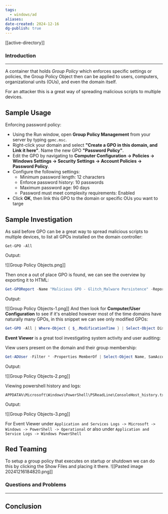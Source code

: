 ```yaml
---
tags:
  - windows/ad
aliases: 
date-created: 2024-12-16
dg-publish: true
---
```

[[active-directory]]
### Introduction 
---
A container that holds _Group Policy_ which enforces specific settings or policies, the Group Policy Object then can be applied to users, computers, organizational units (OUs), and even the domain itself.

For an attacker this is a great way of spreading malicious scripts to multiple devices.
## Sample Usage
Enforcing password policy:

- Using the Run window, open **Group Policy Management** from your server by typing `gpmc.msc`.
- Right-click your domain and select **"Create a GPO in this domain, and Link it here"**. Name the new GPO **"Password Policy"**.
- Edit the GPO by navigating to **Computer Configuration -> Policies -> Windows Settings -> Security Settings -> Account Policies -> Password Policy**.
- Configure the following settings:
    - Minimum password length: 12 characters
    - Enforce password history: 10 passwords
    - Maximum password age: 90 days
    - Password must meet complexity requirements: Enabled
- Click **OK**, then link this GPO to the domain or specific OUs you want to targe
## Sample Investigation

As said before GPO can be a great way to spread malicious scripts to multiple devices, to list all GPOs installed on the domain controller:

```
Get-GPO -All
```

Output:

![[Group Policy Objects.png]]

Then once a out of place GPO is found, we can see the overview by exporting it to HTML:

```powershell
Get-GPOReport -Name "Malicious GPO - Glitch_Malware Persistence" -ReportType HTML -Path ".\set.html"
```

Output:

![[Group Policy Objects-1.png]]
And then look for **Computer/User Configuration** to see if it's enabled however most of the time domains have naturally many GPOs, in this snippet we can see only modified GPOs:

```powershell
Get-GPO -All | Where-Object { $_.ModificationTime } | Select-Object DisplayName, ModificationTime
```

**Event Viewer** is a great tool investigating system activity and user auditing:

View users present on the domain and their group membership:

```powershell
Get-ADUser -Filter * -Properties MemberOf | Select-Object Name, SamAccountName, @{Name="Groups";Expression={$_.MemberOf}}
```

Output:

![[Group Policy Objects-2.png]]

Viewing powershell history and logs:

```
APPDATA%\Microsoft\Windows\PowerShell\PSReadLine\ConsoleHost_history.txt
```

Output:

![[Group Policy Objects-3.png]]

For Event Viewer under `Application and Services Logs -> Microsoft -> Windows -> PowerShell -> Operational` or also under `Application and Service Logs -> Windows PowerShell`

## Red Teaming

To setup a group policy that executes on startup or shutdown we can do this by clicking the Show Files and placing it there.
![[Pasted image 20241216184820.png]]



### Questions and Problems
---
## Conclusion


